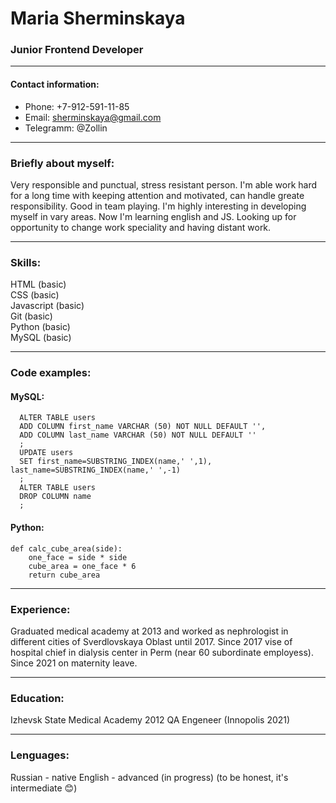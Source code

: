 Maria Sherminskaya
===

### Junior Frontend Developer
***

#### Contact information:

- Phone: +7-912-591-11-85
- Email: <sherminskaya@gmail.com>
- Telegramm: @Zollin

***

### Briefly about myself:
Very responsible and punctual, stress resistant person. I'm able work hard for a long time with keeping attention and motivated, can handle greate responsibility. Good in team playing. I'm highly interesting in developing myself in vary areas. Now I'm learning english and JS. Looking up for opportunity to change work speciality and having distant work.

***

### Skills:
HTML (basic)   
CSS (basic)   
Javascript (basic)   
Git (basic)   
Python (basic)   
MySQL (basic)   

***

### Code examples:

#### MySQL:

```
  ALTER TABLE users
  ADD COLUMN first_name VARCHAR (50) NOT NULL DEFAULT '',
  ADD COLUMN last_name VARCHAR (50) NOT NULL DEFAULT ''
  ;
  UPDATE users
  SET first_name=SUBSTRING_INDEX(name,' ',1), last_name=SUBSTRING_INDEX(name,' ',-1)
  ;
  ALTER TABLE users
  DROP COLUMN name
  ;
 ```
#### Python:

    def calc_cube_area(side):
        one_face = side * side
        cube_area = one_face * 6
        return cube_area

***

### Experience:

Graduated medical academy at 2013 and worked as nephrologist in different cities of Sverdlovskaya Oblast until 2017.
Since 2017 vise of hospital chief in dialysis center in Perm (near 60 subordinate employess).
Since 2021 on maternity leave.

***

### Education:

Izhevsk State Medical Academy 2012
QA Engeneer (Innopolis 2021)

***

### Lenguages:
Russian - native
English - advanced (in progress) 
(to be honest, it's intermediate 😊)


